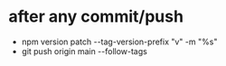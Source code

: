 # after any commit/push

- npm version patch --tag-version-prefix "v" -m "%s"
- git push origin main --follow-tags
